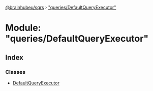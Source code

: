 [@brainhubeu/sqrs](../README.md) › ["queries/DefaultQueryExecutor"](_queries_defaultqueryexecutor_.md)

# Module: "queries/DefaultQueryExecutor"

## Index

### Classes

* [DefaultQueryExecutor](../classes/_queries_defaultqueryexecutor_.defaultqueryexecutor.md)
